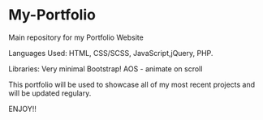 # My-Portfolio
Main repository for my Portfolio Website

Languages Used: 
HTML, CSS/SCSS, JavaScript,jQuery, PHP.

Libraries:
Very minimal Bootstrap!
AOS - animate on scroll

This portfolio will be used to showcase all of my most recent projects and will be updated regulary.


ENJOY!!
